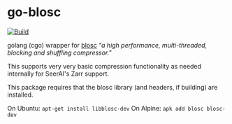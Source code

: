 go-blosc
========
[![Build](https://github.com/seerai/go-blosc/actions/workflows/build-test.yaml/badge.svg)](https://github.com/seerai/go-blosc/actions/workflows/build-test.yaml)

golang (cgo) wrapper for [blosc](http://blosc.org/) *"a high performance, multi-threaded, blocking and shuffling
compressor."*

This supports very very basic compression functionality as needed internally for SeerAI's Zarr support. 

This package requires that the blosc library (and headers, if building) are installed. 

On Ubuntu: `apt-get install libblosc-dev`
On Alpine: `apk add blosc blosc-dev`